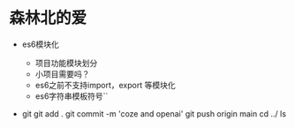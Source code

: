 # 森林北的爱




- es6模块化
  - 项目功能模块划分
  - 小项目需要吗？
  - es6之前不支持import，export 等模块化
  - es6字符串模板符号``




- git
   git add .
   git commit -m 'coze and openai'
   git push origin main
   cd ../
   ls
